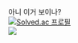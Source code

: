 아니 이거 보이나?
<br>
[![Solved.ac 프로필](http://mazassumnida.wtf/api/v2/generate_badge?boj=hhwj2280)](https://solved.ac/hhwj2280)
<br>
<a href="https://github.com/devxb/gitanimals">
  <img src="https://render.gitanimals.org/farms/himoyat"/>
</a>
